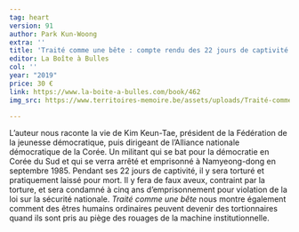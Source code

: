 ```yaml
---
tag: heart
version: 91
author: Park Kun-Woong
extra: ''
title: 'Traité comme une bête : compte rendu des 22 jours de captivité de Kim Keun-Tae'
editor: La Boîte à Bulles
col: ''
year: "2019"
price: 30 €
link: https://www.la-boite-a-bulles.com/book/462
img_src: https://www.territoires-memoire.be/assets/uploads/Traité-comme-une-bête.jpg

---
```

L’auteur nous raconte la vie de Kim Keun-Tae, président de la Fédération de la jeunesse démocratique, puis dirigeant de l’Alliance nationale démocratique de la Corée. Un militant qui se bat pour la démocratie en Corée du Sud et qui se verra arrêté et emprisonné à Namyeong-dong en septembre 1985. Pendant ses 22 jours de captivité, il y sera torturé et pratiquement laissé pour mort. Il y fera de faux aveux, contraint par la torture, et sera condamné à cinq ans d’emprisonnement pour violation de la loi sur la sécurité nationale. _Traité comme une bête_ nous montre également comment des êtres humains ordinaires peuvent devenir des tortionnaires quand ils sont pris au piège des rouages de la machine institutionnelle.